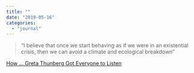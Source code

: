 ```yaml
---
title: ""
date: "2019-05-16"
categories: 
  - "journal"
---
```


> “I believe that once we start behaving as if we were in an existential crisis, then we can avoid a climate and ecological breakdown”

[How ... Greta Thunberg Got Everyone to Listen](http://time.com/collection-post/5584902/greta-thunberg-next-generation-leaders/)
